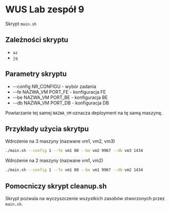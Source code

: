 # WUS Lab zespół 9

Skrypt `main.sh`

## Zależności skryptu

* `az`
* `jq`

## Parametry skryptu

* --config NR_CONFIGU - wybór zadania
* --fe NAZWA_VM PORT_FE - konfiguracja FE
* --be NAZWA_VM PORT_BE - konfiguracja BE
* --db NAZWA_VM PORT_DB - konfiguracja DB

Powtarzanie tej samej `NAZWA_VM` oznacza deployment na tę samą maszynę.

## Przykłady użycia skrytpu

Wdrożenie na 3 maszyny (nazwane vm1, vm2, vm3)

```sh
./main.sh --config 1 --fe vm1 80 --be vm2 9967 --db vm3 1434
```

Wdrożenie na 2 maszyny (nazwane vm1, vm2)

```sh
./main.sh --config 1 --fe vm1 80 --be vm1 9967 --db vm2 1434
```

## Pomocniczy skrypt cleanup.sh

Skrypt pozwala na wyczyszczenie wszystkich zasobów stworzonych przez `main.sh`.
